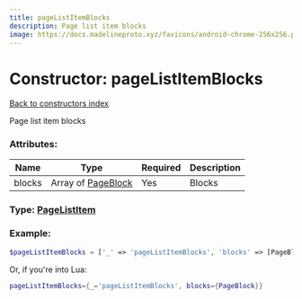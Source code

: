 ```yaml
---
title: pageListItemBlocks
description: Page list item blocks
image: https://docs.madelineproto.xyz/favicons/android-chrome-256x256.png
---
```

# Constructor: pageListItemBlocks  
[Back to constructors index](index.md)



Page list item blocks

### Attributes:

| Name     |    Type       | Required | Description |
|----------|---------------|----------|-------------|
|blocks|Array of [PageBlock](../types/PageBlock.md) | Yes|Blocks|



### Type: [PageListItem](../types/PageListItem.md)


### Example:

```php
$pageListItemBlocks = ['_' => 'pageListItemBlocks', 'blocks' => [PageBlock, PageBlock]];
```  


Or, if you're into Lua:

```lua
pageListItemBlocks={_='pageListItemBlocks', blocks={PageBlock}}

```


